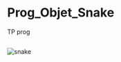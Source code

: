 # Prog_Objet_Snake

TP prog 

##
![snake](https://user-images.githubusercontent.com/41614139/43165341-f41b95e8-8f93-11e8-862c-19135d066455.png)
